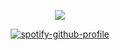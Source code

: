 <div align="center">

![](https://komarev.com/ghpvc/?username=ennlo&color=FDFAF0&base=5834&style=flat-square&label=+★+für+immer+ein+teil+)

[![spotify-github-profile](https://spotify-github-profile.kittinanx.com/api/view?uid=ytli9u7trg8a0ujmzzshj33yn&cover_image=true&theme=natemoo-re&show_offline=true&background_color=FDFAF0&interchange=true&bar_color=FDFAF0&bar_color_cover=false)](https://spotify-github-profile.kittinanx.com/api/view?uid=ytli9u7trg8a0ujmzzshj33yn&redirect=true)

